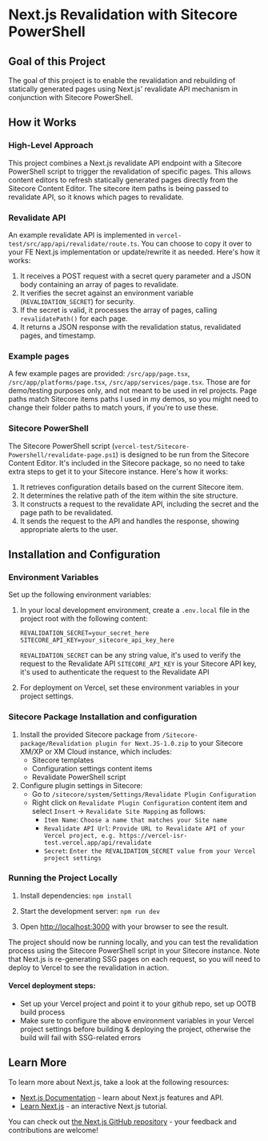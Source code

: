 # Next.js Revalidation with Sitecore PowerShell

## Goal of this Project

The goal of this project is to enable the revalidation and rebuilding of statically generated pages using Next.js' revalidate API mechanism in conjunction with Sitecore PowerShell.

## How it Works

### High-Level Approach

This project combines a Next.js revalidate API endpoint with a Sitecore PowerShell script to trigger the revalidation of specific pages. This allows content editors to refresh statically generated pages directly from the Sitecore Content Editor. The sitecore item paths is being passed to revalidate API, so it knows which pages to revalidate.

### Revalidate API

An example revalidate API is implemented in `vercel-test/src/app/api/revalidate/route.ts`. You can choose to copy it over to your FE Next.js implementation or update/rewrite it as needed.
Here's how it works:

1. It receives a POST request with a secret query parameter and a JSON body containing an array of pages to revalidate.
2. It verifies the secret against an environment variable (`REVALIDATION_SECRET`) for security.
3. If the secret is valid, it processes the array of pages, calling `revalidatePath()` for each page.
4. It returns a JSON response with the revalidation status, revalidated pages, and timestamp.

### Example pages

A few example pages are provided: `/src/app/page.tsx`, `/src/app/platforms/page.tsx`, `/src/app/services/page.tsx`. Those are for demo/testing purposes only, and not meant to be used in rel projects. Page paths match Sitecore items paths I used in my demos, so you might need to change their folder paths to match yours, if you're to use these.

### Sitecore PowerShell

The Sitecore PowerShell script (`vercel-test/Sitecore-Powershell/revalidate-page.ps1`) is designed to be run from the Sitecore Content Editor. It's included in the Sitecore package, so no need to take extra steps to get it to your Sitecore instance. Here's how it works:

1. It retrieves configuration details based on the current Sitecore item.
2. It determines the relative path of the item within the site structure.
3. It constructs a request to the revalidate API, including the secret and the page path to be revalidated.
4. It sends the request to the API and handles the response, showing appropriate alerts to the user.

## Installation and Configuration

### Environment Variables

Set up the following environment variables:

1. In your local development environment, create a `.env.local` file in the project root with the following content:

   ```
   REVALIDATION_SECRET=your_secret_here
   SITECORE_API_KEY=your_sitecore_api_key_here
   ```

   `REVALIDATION_SECRET` can be any string value, it's used to verify the request to the Revalidate API
   `SITECORE_API_KEY` is your Sitecore API key, it's used to authenticate the request to the Revalidate API

2. For deployment on Vercel, set these environment variables in your project settings.

### Sitecore Package Installation and configuration

1. Install the provided Sitecore package from `/Sitecore-package/Revalidation plugin for Next.JS-1.0.zip` to your Sitecore XM/XP or XM Cloud instance, which includes:
   - Sitecore templates
   - Configuration settings content items
   - Revalidate PowerShell script
2. Configure plugin settings in Sitecore:
   - Go to `/sitecore/system/Settings/Revalidate Plugin Configuration`
   - Right click on `Revalidate Plugin Configuration` content item and select `Insert` -> `Revalidate Site Mapping` as follows:
     - `Item Name`: `Choose a name that matches your Site name`
     - `Revalidate API Url`: `Provide URL to Revalidate API of your Vercel project, e.g. https://vercel-isr-test.vercel.app/api/revalidate`
     - `Secret`: `Enter the REVALIDATION_SECRET value from your Vercel project settings`

### Running the Project Locally

1. Install dependencies: `npm install  `

2. Start the development server: `npm run dev  `
3. Open [http://localhost:3000](http://localhost:3000) with your browser to see the result.

The project should now be running locally, and you can test the revalidation process using the Sitecore PowerShell script in your Sitecore instance.
Note that Next.js is re-generating SSG pages on each request, so you will need to deploy to Vercel to see the revalidation in action.

#### Vercel deployment steps:

- Set up your Vercel project and point it to your github repo, set up OOTB build process
- Make sure to configure the above environment variables in your Vercel project settings before building & deploying the project, otherwise the build will fail with SSG-related errors

## Learn More

To learn more about Next.js, take a look at the following resources:

- [Next.js Documentation](https://nextjs.org/docs) - learn about Next.js features and API.
- [Learn Next.js](https://nextjs.org/learn) - an interactive Next.js tutorial.

You can check out [the Next.js GitHub repository](https://github.com/vercel/next.js) - your feedback and contributions are welcome!
